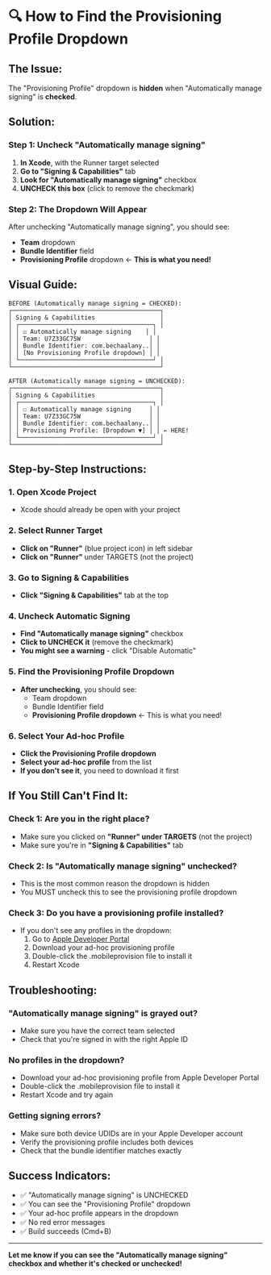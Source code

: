 # 🔍 How to Find the Provisioning Profile Dropdown

## The Issue:
The "Provisioning Profile" dropdown is **hidden** when "Automatically manage signing" is **checked**.

## Solution:

### Step 1: Uncheck "Automatically manage signing"
1. **In Xcode**, with the Runner target selected
2. **Go to "Signing & Capabilities"** tab
3. **Look for "Automatically manage signing"** checkbox
4. **UNCHECK this box** (click to remove the checkmark)

### Step 2: The Dropdown Will Appear
After unchecking "Automatically manage signing", you should see:
- **Team** dropdown
- **Bundle Identifier** field
- **Provisioning Profile** dropdown ← **This is what you need!**

## Visual Guide:

```
BEFORE (Automatically manage signing = CHECKED):
┌─────────────────────────────────────────┐
│ Signing & Capabilities                  │
│ ┌─────────────────────────────────────┐ │
│ │ ☑️ Automatically manage signing    │ │
│ │ Team: U7Z33GC75W                   │ │
│ │ Bundle Identifier: com.bechaalany..│ │
│ │ [No Provisioning Profile dropdown] │ │
│ └─────────────────────────────────────┘ │
└─────────────────────────────────────────┘

AFTER (Automatically manage signing = UNCHECKED):
┌─────────────────────────────────────────┐
│ Signing & Capabilities                  │
│ ┌─────────────────────────────────────┐ │
│ │ ☐ Automatically manage signing     │ │
│ │ Team: U7Z33GC75W                   │ │
│ │ Bundle Identifier: com.bechaalany..│ │
│ │ Provisioning Profile: [Dropdown ▼] │ │ ← HERE!
│ └─────────────────────────────────────┘ │
└─────────────────────────────────────────┘
```

## Step-by-Step Instructions:

### 1. Open Xcode Project
- Xcode should already be open with your project

### 2. Select Runner Target
- **Click on "Runner"** (blue project icon) in left sidebar
- **Click on "Runner"** under TARGETS (not the project)

### 3. Go to Signing & Capabilities
- **Click "Signing & Capabilities"** tab at the top

### 4. Uncheck Automatic Signing
- **Find "Automatically manage signing"** checkbox
- **Click to UNCHECK it** (remove the checkmark)
- **You might see a warning** - click "Disable Automatic"

### 5. Find the Provisioning Profile Dropdown
- **After unchecking**, you should see:
  - Team dropdown
  - Bundle Identifier field
  - **Provisioning Profile dropdown** ← This is what you need!

### 6. Select Your Ad-hoc Profile
- **Click the Provisioning Profile dropdown**
- **Select your ad-hoc profile** from the list
- **If you don't see it**, you need to download it first

## If You Still Can't Find It:

### Check 1: Are you in the right place?
- Make sure you clicked on **"Runner" under TARGETS** (not the project)
- Make sure you're in **"Signing & Capabilities"** tab

### Check 2: Is "Automatically manage signing" unchecked?
- This is the most common reason the dropdown is hidden
- You MUST uncheck this to see the provisioning profile dropdown

### Check 3: Do you have a provisioning profile installed?
- If you don't see any profiles in the dropdown:
  1. Go to [Apple Developer Portal](https://developer.apple.com/account/)
  2. Download your ad-hoc provisioning profile
  3. Double-click the .mobileprovision file to install it
  4. Restart Xcode

## Troubleshooting:

### "Automatically manage signing" is grayed out?
- Make sure you have the correct team selected
- Check that you're signed in with the right Apple ID

### No profiles in the dropdown?
- Download your ad-hoc provisioning profile from Apple Developer Portal
- Double-click the .mobileprovision file to install it
- Restart Xcode and try again

### Getting signing errors?
- Make sure both device UDIDs are in your Apple Developer account
- Verify the provisioning profile includes both devices
- Check that the bundle identifier matches exactly

## Success Indicators:
- ✅ "Automatically manage signing" is UNCHECKED
- ✅ You can see the "Provisioning Profile" dropdown
- ✅ Your ad-hoc profile appears in the dropdown
- ✅ No red error messages
- ✅ Build succeeds (Cmd+B)

---

**Let me know if you can see the "Automatically manage signing" checkbox and whether it's checked or unchecked!** 